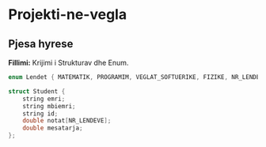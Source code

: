 # Projekti-ne-vegla
## Pjesa hyrese
**Fillimi:** Krijimi i Strukturav dhe Enum.
```cpp
enum Lendet { MATEMATIK, PROGRAMIM, VEGLAT_SOFTUERIKE, FIZIKE, NR_LENDEVE };

struct Student {
    string emri;
    string mbiemri;
    string id;
    double notat[NR_LENDEVE];
    double mesatarja;
};
